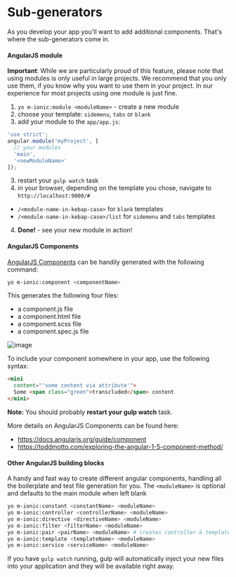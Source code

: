 # Sub-generators

As you develop your app you'll want to add additional components. That's where the sub-generators come in.

#### AngularJS module
**Important**: While we are particularly proud of this feature, please note that using modules is only useful in large projects. We recommend that you only use them, if you know why you want to use them in your project. In our experience for most projects using one module is just fine.

1. `yo m-ionic:module <moduleName>` - create a new module
2. choose your template: `sidemenu`, `tabs` or `blank`
2. add your module to the `app/app.js`:

  ```js
  'use strict';
  angular.module('myProject', [
    // your modules
    'main',
    '<newModuleName>'
  ]);
  ```
3. restart your `gulp watch` task
3. in your browser, depending on the template you chose, navigate to `http://localhost:9000/#`
  - `/<module-name-in-kebap-case>` for `blank` templates
  - `/<module-name-in-kebap-case>/list` for `sidemenu` and `tabs` templates
4. **Done!** - see your new module in action!

#### AngularJS Components
[AngularJS Components](https://docs.angularjs.org/guide/component) can be handily generated with the following command:

```sh
yo m-ionic:component <componentName>
```

This generates the following four files:
- a component.js file
- a component.html file
- a component.scss file
- a component.spec.js file

![image](https://cloud.githubusercontent.com/assets/1370779/24964446/95269e4c-1fa1-11e7-977b-6b97293d4458.png)

To include your component somewhere in your app, use the following syntax:
```html
<mini
  content="'some content via attribute'">
  Some <span class="green">transcluded</span> content
</mini>
```

**Note:** You should probably **restart your gulp watch** task.

More details on AngularJS Components can be found here:
- https://docs.angularjs.org/guide/component
- https://toddmotto.com/exploring-the-angular-1-5-component-method/

#### Other AngularJS building blocks
A handy and fast way to create different angular components, handling all the boilerplate and test file generation for you.
The `<moduleName>` is optional and defaults to the main module when left blank
```sh
yo m-ionic:constant <constantName> <moduleName>
yo m-ionic:controller <controllerName> <moduleName>
yo m-ionic:directive <directiveName> <moduleName>
yo m-ionic:filter <filterName> <moduleName>
yo m-ionic:pair <pairName> <moduleName> # creates controller & template
yo m-ionic:template <templateName> <moduleName>
yo m-ionic:service <serviceName> <moduleName>
```
If you have `gulp watch` running, gulp will automatically inject your new files into your application and they will be available right away.
